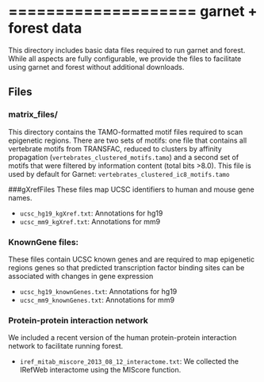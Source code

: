 ====================
garnet + forest data
====================

This directory includes basic data files required to run garnet and
forest. While all aspects are fully configurable, we provide the files
to facilitate using garnet and forest without additional downloads.

Files
-----
### matrix_files/
This directory contains the TAMO-formatted motif files required to
scan epigenetic regions.  There are two sets of motifs: one file that contains
all vertebrate motifs from TRANSFAC, reduced to clusters by affinity propagation (`vertebrates_clustered_motifs.tamo`)
and a second set of motifs that were filtered by information content (total bits >8.0). This file is used
by default for Garnet: `vertebrates_clustered_ic8_motifs.tamo`

###gXrefFiles
These files map UCSC identifiers to human and mouse gene names.
  - `ucsc_hg19_kgXref.txt`: Annotations for hg19
  - `ucsc_mm9_kgXref.txt`: Annotations for mm9

### KnownGene files:
These files contain UCSC known genes and are required to map epigenetic regions genes so 
that predicted transcription factor binding sites can be associated with changes in gene
expression
  - `ucsc_hg19_knownGenes.txt`: Annotations for hg19
  - `ucsc_mm9_knownGenes.txt`: Annotations for mm9

### Protein-protein interaction network
We included a recent version of the human protein-protein interaction network to facilitate
running forest.  
  - `iref_mitab_miscore_2013_08_12_interactome.txt`: We collected the IRefWeb interactome using
the MIScore function.

